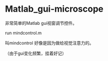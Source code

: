 # Matlab_gui-microscope
非常简单的Matlab gui视窗调节控件。

run mindcontrol.m

叫mindcontrol 好像是因为做给视觉注意力的。

（由于gui变化频繁，挂着好记）
